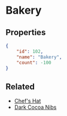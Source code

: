 # Bakery

<no description available>

## Properties

```json
{
    "id": 102,
    "name": "Bakery",
    "count": -100
}
```

## Related

- [Chef's Hat](../items/2474-chef-s-hat.md)
- [Dark Cocoa Nibs](../items/11237-dark-cocoa-nibs.md)

